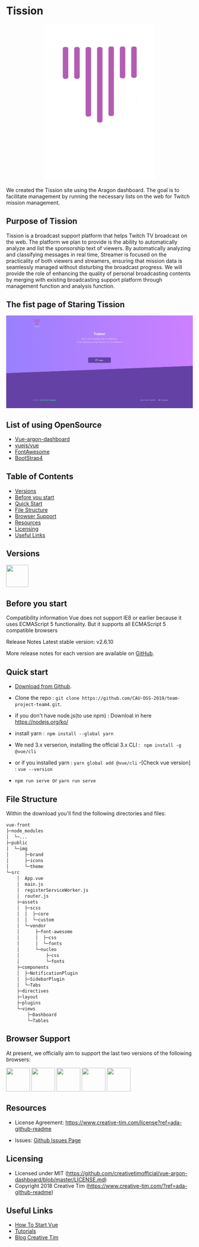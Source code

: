 # Tission
<p align="center">
    <img src = "front\vue-front\public\img\brand\tission2.png" width="300" title="tission">
</p>

We created the Tission site using the Aragon dashboard. The goal is to facilitate management by running the necessary lists on the web for Twitch mission management.

## Purpose of Tission
 Tission is a broadcast support platform that helps Twitch TV broadcast on the web.
 The platform we plan to provide is the ability to automatically analyze and list the sponsorship text of viewers. 
 By automatically analyzing and classifying messages in real time, Streamer is focused on the practicality of both viewers and streamers, ensuring that mission data is seamlessly managed without disturbing the broadcast progress. 
 We will provide the role of enhancing the quality of personal broadcasting contents by merging with existing broadcasting support platform through management function and analysis function.

## The fist page of Staring Tission
![Strating image of Tission](https://github.com/CAU-OSS-2019/team-project-team4/blob/front/front/vue-front/public/img/theme/first.PNG)

## List of using OpenSource
* [Vue-argon-dashboard](https://github.com/creativetimofficial/vue-argon-dashboard/)
* [vuejs/vue](https://github.com/vuejs/vue)
* [FontAwesome](https://github.com/FortAwesome/Font-Awesome)
* [BootStrap4](https://github.com/twbs/bootstrap)


## Table of Contents

* [Versions](#versions)
* [Before you start](#Before-you-start)
* [Quick Start](#quick-start)
* [File Structure](#file-structure)
* [Browser Support](#browser-support)
* [Resources](#resources)
* [Licensing](#licensing)
* [Useful Links](#useful-links)

## Versions
<img src="https://github.com/creativetimofficial/public-assets/blob/master/logos/vue-logo.jpg?raw=true" width="60" height="60" />


## Before you start

Compatibility information
Vue does not support IE8 or earlier because it uses ECMAScript 5 functionality. But it supports all ECMAScript 5 compatible browsers

Release Notes
Latest stable version: v2.6.10

More release notes for each version are available on [GitHub](https://github.com/vuejs/vue/releases).


## Quick start

- [Download from Github](https://github.com/CAU-OSS-2019/team-project-team4/archive/master.zip).

- Clone the repo : `git clone https://github.com/CAU-OSS-2019/team-project-team4.git`.
- if you don't have node.js(to use npm) :  Downloal in here  https://nodejs.org/ko/
- install yarn :` npm install --global yarn`

- We ned 3.x verserion, installing the official 3.x CLI : ` npm install -g @vue/cli`
- or if you installed yarn : `yarn global add @vue/cli`
-[Check vue version] : `vue --version`

- `npm run serve `or `yarn run serve `


## File Structure
Within the download you'll find the following directories and files:

```
vue-front
├─node_modules
│  └─...
├─public
│  └─img
│      ├─brand
│      ├─icons
│      └─theme
└─src
    │  App.vue
    │  main.js
    │  registerServiceWorker.js
    │  router.js
    ├─assets
    │  ├─scss
    │  │  ├─core
    │  │  └─custom
    │  └─vendor
    │      ├─font-awesome
    │      │  ├─css
    │      │  └─fonts
    │      └─nucleo
    │          ├─css
    │          └─fonts
    ├─components
    │  ├─NotificationPlugin
    │  ├─SidebarPlugin
    │  └─Tabs
    ├─directives
    ├─layout
    ├─plugins
    └─views
        ├─Dashboard
        └─Tables
```


## Browser Support

At present, we officially aim to support the last two versions of the following browsers:

<img src="https://github.com/creativetimofficial/public-assets/blob/master/logos/chrome-logo.png?raw=true" width="64" height="64"> <img src="https://raw.githubusercontent.com/creativetimofficial/public-assets/master/logos/firefox-logo.png" width="64" height="64"> <img src="https://raw.githubusercontent.com/creativetimofficial/public-assets/master/logos/edge-logo.png" width="64" height="64"> <img src="https://raw.githubusercontent.com/creativetimofficial/public-assets/master/logos/safari-logo.png" width="64" height="64"> <img src="https://raw.githubusercontent.com/creativetimofficial/public-assets/master/logos/opera-logo.png" width="64" height="64">



## Resources
- License Agreement: <https://www.creative-tim.com/license?ref=ada-github-readme>

- Issues: [Github Issues Page](https://github.com/CAU-OSS-2019/team-project-team4/issues?ref=ada-github-readme)

## Licensing

- Licensed under MIT (https://github.com/creativetimofficial/vue-argon-dashboard/blob/master/LICENSE.md)
- Copyright 2018 Creative Tim (https://www.creative-tim.com/?ref=ada-github-readme)

## Useful Links

- [How To Start Vue](https://kr.vuejs.org/v2/guide/index.html#Vue-js%EA%B0%80-%EB%AC%B4%EC%97%87%EC%9D%B8%EA%B0%80%EC%9A%94)
- [Tutorials](https://www.youtube.com/channel/UCVyTG4sCw-rOvB9oHkzZD1w?ref=creativetim)
- [Blog Creative Tim](http://blog.creative-tim.com/?ref=ada-github-readme)
